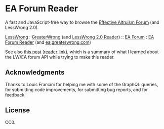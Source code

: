 # EA Forum Reader

A fast and JavaScript-free way to browse the [Effective Altruism
Forum](https://forum.effectivealtruism.org/) (and LessWrong 2.0).

[LessWrong](https://www.lesswrong.com/) : [GreaterWrong](https://www.greaterwrong.com/) (and [LessWrong 2.0 Reader](https://lw2.issarice.com/)) :: [EA Forum](https://forum.effectivealtruism.org/) : [EA Forum Reader](https://eaforum.issarice.com/) (and [ea.greaterwrong.com](https://ea.greaterwrong.com/))

See also [this post](https://www.lesswrong.com/s/h8DebDmuode4TMcRj/p/LJiGhpq8w4Badr5KJ)
([reader link](https://lw2.issarice.com/posts/LJiGhpq8w4Badr5KJ/graphql-tutorial-for-lesswrong-and-effective-altruism-forum)),
which is a summary of what I learned about the LW/EA forum API while trying to make this reader.

## Acknowledgments

Thanks to Louis Francini for helping me with some of the GraphQL queries, for submitting code improvements, for submitting bug reports, and for feedback.

## License

CC0.
